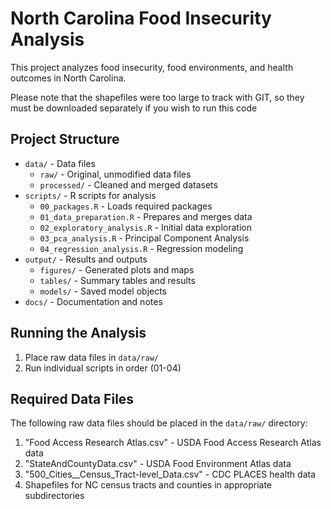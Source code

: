 # North Carolina Food Insecurity Analysis

This project analyzes food insecurity, food environments, and health outcomes in North Carolina.

Please note that the shapefiles were too large to track with GIT, so they must be downloaded separately if you wish to run this code

## Project Structure

- `data/` - Data files
  - `raw/` - Original, unmodified data files
  - `processed/` - Cleaned and merged datasets
- `scripts/` - R scripts for analysis
  - `00_packages.R` - Loads required packages
  - `01_data_preparation.R` - Prepares and merges data
  - `02_exploratory_analysis.R` - Initial data exploration
  - `03_pca_analysis.R` - Principal Component Analysis
  - `04_regression_analysis.R` - Regression modeling
- `output/` - Results and outputs
  - `figures/` - Generated plots and maps
  - `tables/` - Summary tables and results
  - `models/` - Saved model objects
- `docs/` - Documentation and notes

## Running the Analysis

1. Place raw data files in `data/raw/`
2. Run individual scripts in order (01-04)

## Required Data Files

The following raw data files should be placed in the `data/raw/` directory:

1. "Food Access Research Atlas.csv" - USDA Food Access Research Atlas data
2. "StateAndCountyData.csv" - USDA Food Environment Atlas data
3. "500_Cities__Census_Tract-level_Data.csv" - CDC PLACES health data
4. Shapefiles for NC census tracts and counties in appropriate subdirectories

